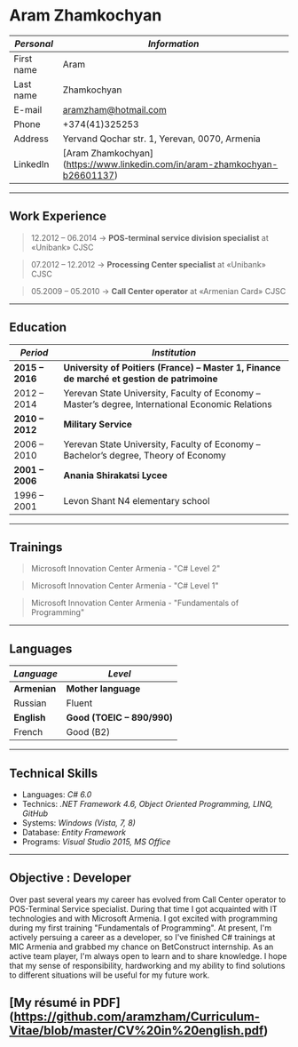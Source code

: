 # Aram Zhamkochyan

_Personal_ | _Information_
-----------|------------
First name | Aram
Last name| Zhamkochyan
E-mail| aramzham@hotmail.com
Phone | +374(41)325253
Address | Yervand Qochar str. 1, Yerevan, 0070, Armenia
LinkedIn | [Aram Zhamkochyan] (https://www.linkedin.com/in/aram-zhamkochyan-b26601137)
---------------------------------------------------------------------------------------------------------------------------------------
## Work Experience
> 12.2012 – 06.2014  ->    **POS-terminal service division specialist** at «Unibank» CJSC

> 07.2012 – 12.2012  ->    **Processing Center specialist** at «Unibank» CJSC

> 05.2009 – 05.2010  ->    **Call Center operator** at «Armenian Card» CJSC 
----------------------------------------------------------------------------------------------------------------------------------------
## Education

_Period_ | _Institution_
---------|---------------
**2015 – 2016**|**University of Poitiers (France) – Master 1, Finance de marché et gestion de patrimoine**
2012 – 2014|Yerevan State University, Faculty of Economy – Master’s degree, International Economic Relations
**2010 – 2012**|**Military Service**
2006 – 2010|Yerevan State University, Faculty of Economy – Bachelor’s degree, Theory of Economy
**2001 – 2006**|**Anania Shirakatsi Lycee**
1996 – 2001|Levon Shant N4 elementary school
--------------------------------------------------------------------

## Trainings
> Microsoft Innovation Center Armenia - "C# Level 2"

> Microsoft Innovation Center Armenia - "C# Level 1"

> Microsoft Innovation Center Armenia - "Fundamentals of Programming"
---------------------------------------------------------------------------------------
## Languages
*Language*|*Level*
----------|-------
**Armenian**|**Mother language**
Russian|Fluent
**English**|**Good (TOEIC – 890/990)**
French|Good (B2)
----------------------------------------------------------------------------------------------------------------------------------------
## Technical Skills
* Languages: *C# 6.0*
* Technics: *.NET Framework 4.6, Object Oriented Programming, LINQ, GitHub*
* Systems: *Windows (Vista, 7, 8)*
* Database: *Entity Framework*
* Programs: *Visual Studio 2015, MS Office*
----------------
## Objective : Developer
   Over past several years my career has evolved from Call Center operator to POS-Terminal Service specialist. During that time I got acquainted with IT technologies and with Microsoft Armenia. I got excited with programming during my first training "Fundamentals of Programming". At present, I'm actively persuing a career as a developer, so I've finished C# trainings at MIC Armenia and grabbed my chance on BetConstruct internship.
   As an active team player, I'm always open to learn and to share knowledge. I hope that my sense of responsibility, hardworking and my ability to find solutions to different situations will be useful for my future work.
   
## [My résumé in PDF] (https://github.com/aramzham/Curriculum-Vitae/blob/master/CV%20in%20english.pdf)
